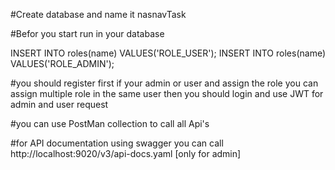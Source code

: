 #Create database and name it nasnavTask


#Befor you start run  in your database 

INSERT INTO roles(name) VALUES('ROLE_USER');
INSERT INTO roles(name) VALUES('ROLE_ADMIN');



#you should register first if your admin or user and assign the role you can assign multiple role in the same user
then you should login and use JWT for admin and user request

#you can use PostMan collection to call all Api's

#for API documentation using swagger you can call http://localhost:9020/v3/api-docs.yaml [only for admin]

